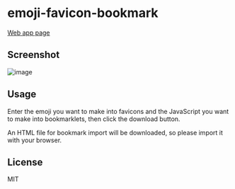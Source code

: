 # emoji-favicon-bookmark

[Web app page](https://hidao80.github.io/emoji-favicon-bookmark/)

## Screenshot

![image](https://user-images.githubusercontent.com/8155294/198865371-545225c1-01da-436f-bc6b-7317736a8563.png)

## Usage

Enter the emoji you want to make into favicons and the JavaScript
you want to make into bookmarklets, then click the download button.

An HTML file for bookmark import will be downloaded, so please import it with your browser.

## License

MIT
